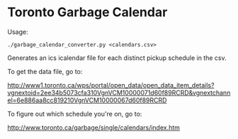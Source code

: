 Toronto Garbage Calendar
========================

Usage:

    ./garbage_calendar_converter.py <calendars.csv>

Generates an ics icalendar file for each distinct pickup schedule in the csv.

To get the data file, go to:

http://www1.toronto.ca/wps/portal/open_data/open_data_item_details?vgnextoid=2ee34b5073cfa310VgnVCM10000071d60f89RCRD&vgnextchannel=6e886aa8cc819210VgnVCM10000067d60f89RCRD

To figure out which schedule you're on, go to:

http://www.toronto.ca/garbage/single/calendars/index.htm
